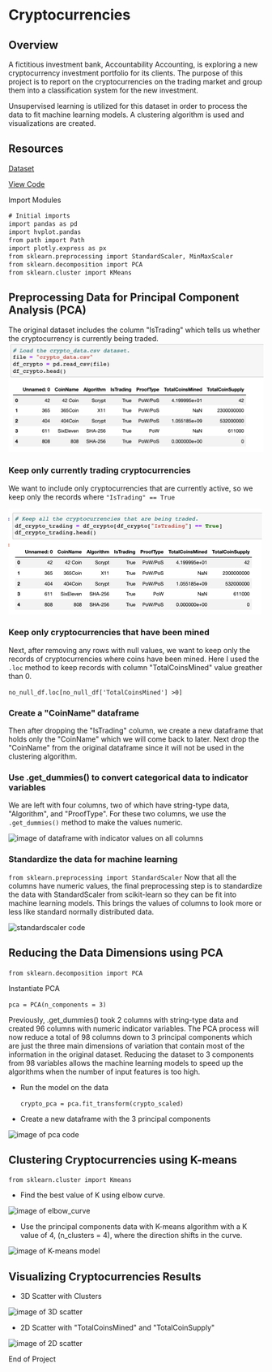 # Cryptocurrencies

## Overview
A fictitious investment bank, Accountability Accounting, is exploring a new cryptocurrency investment portfolio for its clients. The purpose of this project is to report on the cryptocurrencies on the trading market and group them into a classification system for the new investment. 

Unsupervised learning is utilized for this dataset in order to process the data to fit machine learning models. A clustering algorithm is used and visualizations are created.

## Resources
[Dataset ](https://github.com/EBolinVA/Cryptocurrencies/blob/main/Starter_Code/crypto_data.csv)

[View Code ](https://github.com/EBolinVA/Cryptocurrencies/blob/main/Starter_Code/crypto_clustering.ipynb)

Import Modules
``` 
# Initial imports
import pandas as pd
import hvplot.pandas
from path import Path
import plotly.express as px
from sklearn.preprocessing import StandardScaler, MinMaxScaler
from sklearn.decomposition import PCA
from sklearn.cluster import KMeans
```
## Preprocessing Data for Principal Component Analysis (PCA)

The original dataset includes the column "IsTrading" which tells us whether the cryptocurrency is currently being traded.
![image of original dataset](https://github.com/EBolinVA/Cryptocurrencies/blob/main/Cryptocurrency_Images/Original_Dataset.png)

### Keep only currently trading cryptocurrencies
We want to include only cryptocurrencies that are currently active, so we keep only the records where ```"IsTrading" == True```

![image of code to keep only IsTrading ==True](https://github.com/EBolinVA/Cryptocurrencies/blob/main/Cryptocurrency_Images/Is_Trading_equal_True.png)

### Keep only cryptocurrencies that have been mined
Next, after removing any rows with null values, we want to keep only the records of cryptocurrencies where coins have been mined. Here I used the ```.loc``` method to keep records with column "TotalCoinsMined" value greather than 0.

```no_null_df.loc[no_null_df['TotalCoinsMined'] >0]```

### Create a "CoinName" dataframe
Then after dropping the "IsTrading" column, we create a new dataframe that holds only the "CoinName" which we will come back to later. Next drop the "CoinName" from the original dataframe since it will not be used in the clustering algorithm.

### Use .get_dummies() to convert categorical data to indicator variables
We are left with four columns, two of which have string-type data, "Algorithm", and "ProofType". For these two columns, we use the ```.get_dummies()``` method to make the values numeric.

![image of dataframe with indicator values on all columns](https://github.com/EBolinVA/Cryptocurrencies/blob/main/Cryptocurrency_Images/get_dummies_dataframe.png)

### Standardize the data for machine learning 
```from sklearn.preprocessing import StandardScaler```
Now that all the columns have numeric values, the final preprocessing step is to standardize the data with StandardScaler from scikit-learn so they can be fit into machine learning models. This brings the values of columns to look more or less like standard normally distributed data.

![standardscaler code](https://github.com/EBolinVA/Cryptocurrencies/blob/main/Cryptocurrency_Images/StandardScaler.png)

## Reducing the Data Dimensions using PCA
```from sklearn.decomposition import PCA``` 

Instantiate PCA

```pca = PCA(n_components = 3)```

Previously, .get_dummies() took 2 columns with string-type data and created 96 columns with numeric indicator variables. The PCA process will now reduce a total of 98 columns down to 3 principal components which are just the three main dimensions of variation that contain most of the information in the original dataset. Reducing the dataset to 3 components from 98 variables allows the machine learning models to speed up the algorithms when the number of input features is too high.
 - Run the model on the data

    ```crypto_pca = pca.fit_transform(crypto_scaled)```

 - Create a new dataframe with the 3 principal components

![image of pca code](https://github.com/EBolinVA/Cryptocurrencies/blob/main/Cryptocurrency_Images/PCA_code.png)

## Clustering Cryptocurrencies using K-means
```from sklearn.cluster import Kmeans```
- Find the best value of K using elbow curve. 

![image of elbow_curve](https://github.com/EBolinVA/Cryptocurrencies/blob/main/Cryptocurrency_Images/Elbow_curve.png)

- Use the principal components data with K-means algorithm with a K value of 4, (n_clusters = 4), where the direction shifts in the curve.

![image of K-means model](https://github.com/EBolinVA/Cryptocurrencies/blob/main/Cryptocurrency_Images/K_means_model.png)

## Visualizing Cryptocurrencies Results
- 3D Scatter with Clusters

![image of 3D scatter](https://github.com/EBolinVA/Cryptocurrencies/blob/main/Cryptocurrency_Images/3D_scatter.png)

- 2D Scatter with "TotalCoinsMined" and "TotalCoinSupply"

![image of 2D scatter](https://github.com/EBolinVA/Cryptocurrencies/blob/main/Cryptocurrency_Images/2D_scatter.png)

End of Project